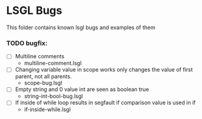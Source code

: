 # LSGL Bugs

This folder contains known lsgl bugs and examples of them

### TODO bugfix:
- [ ] Multiline comments
    - multiline-comment.lsgl
- [ ] Changing variable value in scope works only changes the value of first parent, not all parents.
    - scope-bug.lsgl
- [ ] Empty string and 0 value int are seen as boolean true
    - string-int-bool-bug.lsgl
- [ ] If inside of while loop results in segfault if comparison value is used in if
    - if-inside-while.lsgl
